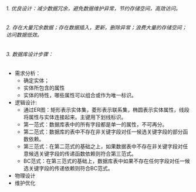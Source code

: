 ###### 1. 优良设计：减少数据冗余，避免数据维护异常，节约存储空间，高效访问。
###### 2. 存在大量冗余数据；存在数据插入，更新，删除异常；浪费大量的存储空间；访问数据低效。
###### 3. 数据库设计步骤：
- 需求分析：
  * 确定实体；
  * 实体所包含的属性
  * 实体的特性，哪些属性可以组合或作为唯一标识。
- 逻辑设计:
  * 通过ER图：矩形表示实体集，菱形表示联系集，椭圆表示实体属性，线段将属性与实体连接起来。主键用下划线标识。
  * 第一范式：数据库表中的所有字段都是单一的属性，不可再分。
  * 第二范式：数据库的表中不存在非关键字段对任一候选关键字段的部分函数依赖。
  * 第三范式：在第二范式的基础之上，如果数据表中不存在非关键字段对任意候选关键字段的传递函数依赖则符合第三范式。
  * BC范式：在第三范式的基础上，数据库表中如果不存在任何字段对任一候选关键字段的传递依赖则符合BC范式。
- 物理设计
- 维护优化